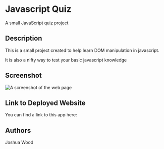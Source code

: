 # Javascript Quiz

A small JavaScript quiz project

## Description

This is a small project created to help learn DOM manipulation in javascript.

It is also a nifty way to test your basic javascript knowledge

## Screenshot

![A screenshot of the web page](./assets/images/)

## Link to Deployed Website

You can find a link to this app here: []()

## Authors

Joshua Wood
